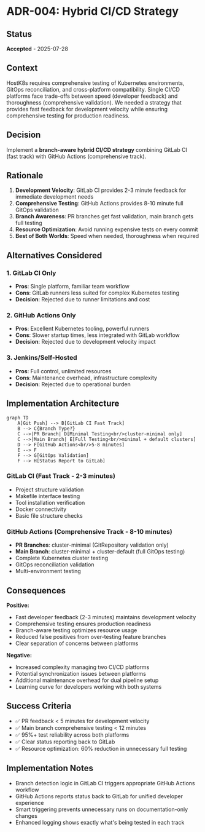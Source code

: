 # ADR-004: Hybrid CI/CD Strategy

## Status
**Accepted** - 2025-07-28

## Context
HostK8s requires comprehensive testing of Kubernetes environments, GitOps reconciliation, and cross-platform compatibility. Single CI/CD platforms face trade-offs between speed (developer feedback) and thoroughness (comprehensive validation). We needed a strategy that provides fast feedback for development velocity while ensuring comprehensive testing for production readiness.

## Decision
Implement a **branch-aware hybrid CI/CD strategy** combining GitLab CI (fast track) with GitHub Actions (comprehensive track).

## Rationale
1. **Development Velocity**: GitLab CI provides 2-3 minute feedback for immediate development needs
2. **Comprehensive Testing**: GitHub Actions provides 8-10 minute full GitOps validation
3. **Branch Awareness**: PR branches get fast validation, main branch gets full testing
4. **Resource Optimization**: Avoid running expensive tests on every commit
5. **Best of Both Worlds**: Speed when needed, thoroughness when required

## Alternatives Considered

### 1. GitLab CI Only
- **Pros**: Single platform, familiar team workflow
- **Cons**: GitLab runners less suited for complex Kubernetes testing
- **Decision**: Rejected due to runner limitations and cost

### 2. GitHub Actions Only
- **Pros**: Excellent Kubernetes tooling, powerful runners
- **Cons**: Slower startup times, less integrated with GitLab workflow
- **Decision**: Rejected due to development velocity impact

### 3. Jenkins/Self-Hosted
- **Pros**: Full control, unlimited resources
- **Cons**: Maintenance overhead, infrastructure complexity
- **Decision**: Rejected due to operational burden

## Implementation Architecture

```mermaid
graph TD
    A[Git Push] --> B[GitLab CI Fast Track]
    B --> C{Branch Type?}
    C -->|PR Branch| D[Minimal Testing<br/>cluster-minimal only]
    C -->|Main Branch| E[Full Testing<br/>minimal + default clusters]
    D --> F[GitHub Actions<br/>5-8 minutes]
    E --> F
    F --> G[GitOps Validation]
    F --> H[Status Report to GitLab]
```

### GitLab CI (Fast Track - 2-3 minutes)
- Project structure validation
- Makefile interface testing
- Tool installation verification
- Docker connectivity
- Basic file structure checks

### GitHub Actions (Comprehensive Track - 8-10 minutes)
- **PR Branches**: cluster-minimal (GitRepository validation only)
- **Main Branch**: cluster-minimal + cluster-default (full GitOps testing)
- Complete Kubernetes cluster testing
- GitOps reconciliation validation
- Multi-environment testing

## Consequences

**Positive:**
- Fast developer feedback (2-3 minutes) maintains development velocity
- Comprehensive testing ensures production readiness
- Branch-aware testing optimizes resource usage
- Reduced false positives from over-testing feature branches
- Clear separation of concerns between platforms

**Negative:**
- Increased complexity managing two CI/CD platforms
- Potential synchronization issues between platforms
- Additional maintenance overhead for dual pipeline setup
- Learning curve for developers working with both systems

## Success Criteria
- ✅ PR feedback < 5 minutes for development velocity
- ✅ Main branch comprehensive testing < 12 minutes
- ✅ 95%+ test reliability across both platforms
- ✅ Clear status reporting back to GitLab
- ✅ Resource optimization: 60% reduction in unnecessary full testing

## Implementation Notes
- Branch detection logic in GitLab CI triggers appropriate GitHub Actions workflow
- GitHub Actions reports status back to GitLab for unified developer experience
- Smart triggering prevents unnecessary runs on documentation-only changes
- Enhanced logging shows exactly what's being tested in each track
